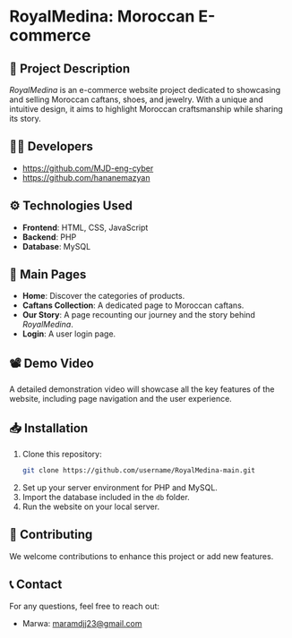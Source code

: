 # **RoyalMedina: Moroccan E-commerce**

## 🌟 **Project Description**
*RoyalMedina* is an e-commerce website project dedicated to showcasing and selling Moroccan caftans, shoes, and jewelry. With a unique and intuitive design, it aims to highlight Moroccan craftsmanship while sharing its story.

## 🧑‍💻 **Developers**
- https://github.com/MJD-eng-cyber
- https://github.com/hananemazyan

## ⚙️ **Technologies Used**
- **Frontend**: HTML, CSS, JavaScript  
- **Backend**: PHP  
- **Database**: MySQL  

## 📄 **Main Pages**
- **Home**: Discover the categories of products.  
- **Caftans Collection**: A dedicated page to Moroccan caftans.  
- **Our Story**: A page recounting our journey and the story behind *RoyalMedina*.  
- **Login**: A user login page.

## 📽️ **Demo Video**
A detailed demonstration video will showcase all the key features of the website, including page navigation and the user experience. 

## 📥 **Installation**
1. Clone this repository:  
    ```bash
    git clone https://github.com/username/RoyalMedina-main.git
    ```
2. Set up your server environment for PHP and MySQL.  
3. Import the database included in the `db` folder.  
4. Run the website on your local server.  

## 🤝 **Contributing**
We welcome contributions to enhance this project or add new features.

## 📞 **Contact**
For any questions, feel free to reach out:  
- Marwa: maramdjj23@gmail.com 
